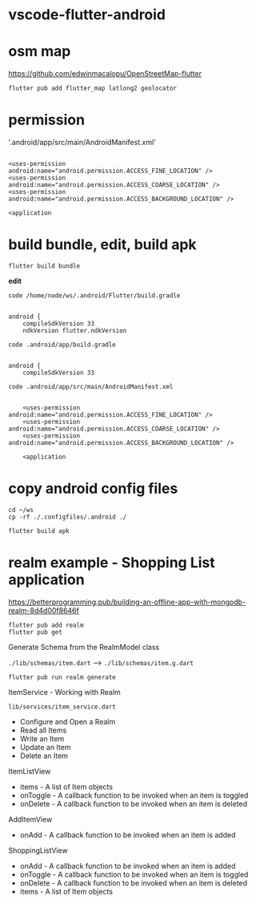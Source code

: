 # vscode-flutter-android

# osm map

https://github.com/edwinmacalopu/OpenStreetMap-flutter

```
flutter pub add flutter_map latlong2 geolocator
```

# permission

'.android/app/src/main/AndroidManifest.xml'

```

<uses-permission android:name="android.permission.ACCESS_FINE_LOCATION" />
<uses-permission android:name="android.permission.ACCESS_COARSE_LOCATION" />
<uses-permission android:name="android.permission.ACCESS_BACKGROUND_LOCATION" />

<application
```

# build bundle, edit, build apk

```
flutter build bundle 
```

**edit**

`code /home/node/ws/.android/Flutter/build.gradle`

```

android {
    compileSdkVersion 33
    ndkVersion flutter.ndkVersion

```


`code .android/app/build.gradle`

```

android {
    compileSdkVersion 33

```


`code .android/app/src/main/AndroidManifest.xml`

```

    <uses-permission android:name="android.permission.ACCESS_FINE_LOCATION" />
    <uses-permission android:name="android.permission.ACCESS_COARSE_LOCATION" />
    <uses-permission android:name="android.permission.ACCESS_BACKGROUND_LOCATION" />

    <application
```

# copy android config files

```
cd ~/ws
cp -rf ./.configfiles/.android ./
```


```
flutter build apk
```

# realm example - Shopping List application

https://betterprogramming.pub/building-an-offline-app-with-mongodb-realm-8d4d00f8646f

```
flutter pub add realm
flutter pub get
```


Generate Schema from the RealmModel class

`./lib/schemas/item.dart` --> `./lib/schemas/item.g.dart`

```
flutter pub run realm generate
```

ItemService - Working with Realm

`lib/services/item_service.dart`

- Configure and Open a Realm
- Read all Items
- Write an Item
- Update an Item
- Delete an Item

ItemListView

- items - A list of Item objects
- onToggle - A callback function to be invoked when an item is toggled
- onDelete - A callback function to be invoked when an item is deleted

AddItemView

- onAdd - A callback function to be invoked when an item is added

ShoppingListView

- onAdd - A callback function to be invoked when an item is added
- onToggle - A callback function to be invoked when an item is toggled
- onDelete - A callback function to be invoked when an item is deleted
- items - A list of Item objects
